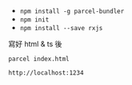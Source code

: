 

- `npm install -g parcel-bundler`
- `npm init`
- `npm install --save rxjs`


寫好 html & ts 後
    
`parcel index.html`

`http://localhost:1234`